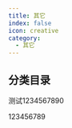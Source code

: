 ```yaml
---
title: 其它
index: false
icon: creative
category:
  - 其它
---
```


## 分类目录
测试1234567890

123456789
<ArticlesMenu />
